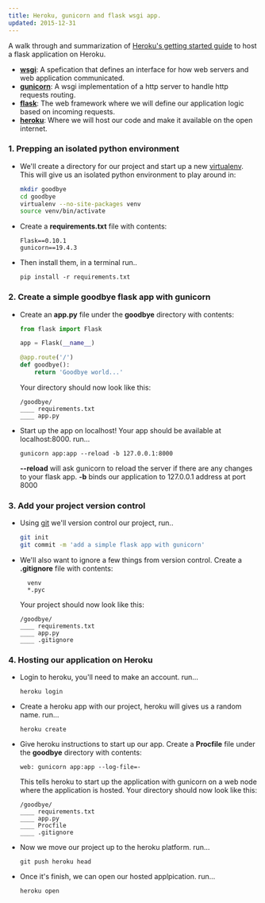 ```yaml
---
title: Heroku, gunicorn and flask wsgi app.
updated: 2015-12-31 
---
```


A walk through and summarization of 
[Heroku's getting started guide](https://devcenter.heroku.com/articles/getting-started-with-python-o) 
to host a flask application on Heroku.

- **[wsgi](https://en.wikipedia.org/wiki/Web_Server_Gateway_Interface)**: A spefication that defines an interface for how web servers and web application communicated.
- **[gunicorn](http://gunicorn.org/)**: A wsgi implementation of a http server to handle http requests routing.
- **[flask](http://flask.pocoo.org/)**: The web framework where we will define our application logic based on incoming requests.
- **[heroku](https://www.heroku.com/)**: Where we will host our code and make it available on the open internet.

### 1. Prepping an isolated python environment

- We'll create a directory for our project and start up a new [virtualenv](https://virtualenv.readthedocs.org/en/latest/). This will give us an isolated python environment to play around in:

    ```bash
    mkdir goodbye
    cd goodbye
    virtualenv --no-site-packages venv
    source venv/bin/activate
    ```

- Create a **requirements.txt** file with contents:

    ```
    Flask==0.10.1
    gunicorn==19.4.3
    ```

- Then install them, in a terminal run..

    `pip install -r requirements.txt`

### 2. Create a simple goodbye flask app with gunicorn

- Create an **app.py** file under the **goodbye** directory with contents:

    ```python
    from flask import Flask

    app = Flask(__name__)

    @app.route('/')
    def goodbye():
        return 'Goodbye world...'
    ```

    Your directory should now look like this:

    ```
    /goodbye/
    ____ requirements.txt
    ____ app.py
    ```


- Start up the app on localhost! Your app should be available at localhost:8000. run...

    `gunicorn app:app --reload -b 127.0.0.1:8000`

    **--reload** will ask gunicorn to reload the server if there are any changes to  your flask app. **-b** binds our application to 127.0.0.1 address at port 8000

### 3. Add your project version control

- Using [git](https://git-scm.com/book/en/v2) we'll version control our project, run..

    ```bash
    git init
    git commit -m 'add a simple flask app with gunicorn'
    ```

- We'll also want to ignore a few things from version control. Create a **.gitignore** file with contents:

        venv
        *.pyc

    Your project should now look like this:

    ```
    /goodbye/
    ____ requirements.txt
    ____ app.py
    ____ .gitignore
    ```

### 4. Hosting our application on Heroku

- Login to heroku, you'll need to make an account. run...

    `heroku login`

- Create a heroku app with our project, heroku will gives us a random name. run...

    `heroku create`

- Give heroku instructions to start up our app. Create a **Procfile** file under the **goodbye** directory with contents:

    `web: gunicorn app:app --log-file=-`


    This tells heroku to start up the application with gunicorn on a web node where the application is hosted.
    Your directory should now look like this:

    ```
    /goodbye/
    ____ requirements.txt
    ____ app.py
    ____ Procfile
    ____ .gitignore
    ```


- Now we move our project up to the heroku platform. run...

    `git push heroku head`

- Once it's finish, we can open our hosted applpication. run...

    `heroku open`
